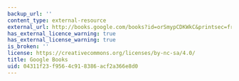 ```yaml
---
backup_url: ''
content_type: external-resource
external_url: http://books.google.com/books?id=orSmypCDKWkC&printsec=frontcover
has_external_licence_warning: true
has_external_license_warning: true
is_broken: ''
license: https://creativecommons.org/licenses/by-nc-sa/4.0/
title: Google Books
uid: 04311f23-f956-4c91-8386-acf2a366e8d0
---
```

